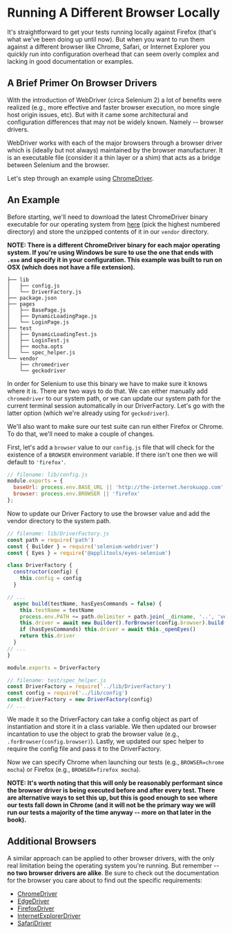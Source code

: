 # Running A Different Browser Locally

It's straightforward to get your tests running locally against Firefox (that's what we've been doing up until now). But when you want to run them against a different browser like Chrome, Safari, or Internet Explorer you quickly run into configuration overhead that can seem overly complex and lacking in good documentation or examples.

## A Brief Primer On Browser Drivers

With the introduction of WebDriver (circa Selenium 2) a lot of benefits were realized (e.g., more effective and faster browser execution, no more single host origin issues, etc). But with it came some architectural and configuration differences that may not be widely known. Namely -- browser drivers.

WebDriver works with each of the major browsers through a browser driver which is (ideally but not always) maintained by the browser manufacturer. It is an executable file (consider it a thin layer or a shim) that acts as a bridge between Selenium and the browser.

Let's step through an example using [ChromeDriver](https://sites.google.com/a/chromium.org/chromedriver/).

## An Example

Before starting, we'll need to download the latest ChromeDriver binary executable for our operating system from [here](http://chromedriver.storage.googleapis.com/index.html) (pick the highest numbered directory) and store the unzipped contents of it in our `vendor` directory.

__NOTE: There is a different ChromeDriver binary for each major operating system. If you're using Windows be sure to use the one that ends with `.exe` and specify it in your configuration. This example was built to run on OSX (which does not have a file extension).__

```text
├── lib
│   ├── config.js
│   └── DriverFactory.js
├── package.json
├── pages
│   ├── BasePage.js
│   ├── DynamicLoadingPage.js
│   └── LoginPage.js
├── test
│   ├── DynamicLoadingTest.js
│   ├── LoginTest.js
│   ├── mocha.opts
│   └── spec_helper.js
└── vendor
    ├── chromedriver
    └── geckodriver
```

In order for Selenium to use this binary we have to make sure it knows where it is. There are two ways to do that. We can either manually add `chromedriver` to our system path, or we can update our system path for the current terminal session automatically in our DriverFactory. Let's go with the latter option (which we're already using for `geckodriver`).

We'll also want to make sure our test suite can run either Firefox or Chrome. To do that, we'll need to make a couple of changes.

First, let's add a `browser` value to our `config.js` file that will check for the existence of a `BROWSER` environment variable. If there isn't one then we will default to `'firefox'`.

```javascript
// filename: lib/config.js
module.exports = {
  baseUrl: process.env.BASE_URL || 'http://the-internet.herokuapp.com',
  browser: process.env.BROWSER || 'firefox'
};
```

Now to update our Driver Factory to use the browser value and add the vendor directory to the system path.

```javascript
// filename: lib/DriverFactory.js
const path = require('path')
const { Builder } = require('selenium-webdriver')
const { Eyes } = require('@applitools/eyes-selenium')

class DriverFactory {
  constructor(config) {
    this.config = config
  }

// ...
  async build(testName, hasEyesCommands = false) {
    this.testName = testName
    process.env.PATH += path.delimiter + path.join(__dirname, '..', 'vendor')
    this.driver = await new Builder().forBrowser(config.browser).build()
    if (hasEyesCommands) this.driver = await this._openEyes()
    return this.driver
  }
// ...
}

module.exports = DriverFactory
```

```javascript
// filename: test/spec_helper.js
const DriverFactory = require('../lib/DriverFactory')
const config = require('../lib/config')
const driverFactory = new DriverFactory(config)
// ...
```

We made it so the DriverFactory can take a config object as part of instantiation and store it in a class variable. We then updated our browser incantation to use the object to grab the browser value (e.g., `.forBrowser(config.browser)`). Lastly, we updated our spec helper to require the config file and pass it to the DriverFactory. 

Now we can specify Chrome when launching our tests (e.g., `BROWSER=chrome mocha`) or Firefox (e.g., `BROWSER=firefox mocha`).

__NOTE: It's worth noting that this will only be reasonably performant since the browser driver is being executed before and after every test. There are alternative ways to set this up, but this is good enough to see where our tests fall down in Chrome (and it will not be the primary way we will run our tests a majority of the time anyway -- more on that later in the book).__

## Additional Browsers

A similar approach can be applied to other browser drivers, with the only real limitation being the operating system you're running. But remember -- __no two browser drivers are alike__. Be sure to check out the documentation for the browser you care about to find out the specific requirements:

+ [ChromeDriver](https://github.com/seleniumhq/selenium/wiki/ChromeDriver)
+ [EdgeDriver](https://developer.microsoft.com/en-us/microsoft-edge/platform/documentation/dev-guide/tools/webdriver/)
+ [FirefoxDriver](https://github.com/seleniumhq/selenium/wiki/FirefoxDriver)
+ [InternetExplorerDriver](https://github.com/seleniumhq/selenium/wiki/InternetExplorerDriver)
+ [SafariDriver](https://webkit.org/blog/6900/webdriver-support-in-safari-10/)

